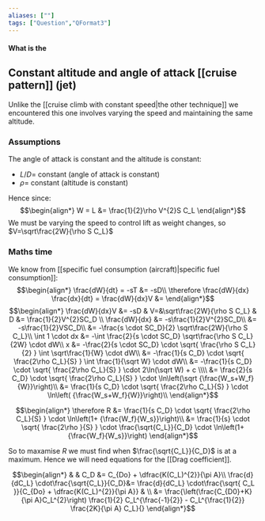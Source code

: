 ```yaml
---
aliases: [""]
tags: ["Question","QFormat3"]
---
```


#### What is the
## Constant altitude and angle of attack [[cruise pattern]] (jet)
Unlike the [[cruise climb with constant speed|the other technique]] we encountered this one involves varying the speed and maintaining the same altitude.

### Assumptions
The angle of attack is constant and the altitude is constant:
- $L/D=$ constant (angle of attack is constant)
- $\rho=$ constant (altitude is constant)

Hence since:
$$\begin{align*}
  W = L &= \frac{1}{2}\rho V^{2}S C_L
\end{align*}$$
We must be varying the speed to control lift as weight changes, so $V=\sqrt\frac{2W}{\rho S C_L}$

### Maths time
We know from [[specific fuel consumption (aircraft)|specific fuel consumption]]:
$$\begin{align*}
   \frac{dW}{dt} = -sT &= -sD\\
\therefore \frac{dW}{dx} \frac{dx}{dt} = \frac{dW}{dx}V &=
\end{align*}$$
$$\begin{align*}
   \frac{dW}{dx}V &= -sD & V=&\sqrt\frac{2W}{\rho S C_L} & D &= \frac{1}{2}V^{2}SC_D \\
\frac{dW}{dx} &= -s\frac{1}{2}V^{2}SC_D\\
&= -s\frac{1}{2}VSC_D\\
&= -\frac{s \cdot SC_D}{2} \sqrt\frac{2W}{\rho S C_L}\\
\int 1 \cdot dx &= -\int \frac{2}{s \cdot SC_D} \sqrt\frac{\rho S C_L}{2W} \cdot dW\\
x &= -\frac{2}{s \cdot SC_D} \cdot \sqrt{ \frac{\rho S C_L}{2} } \int  \sqrt\frac{1}{W} \cdot dW\\
&= -\frac{1}{s C_D} \cdot \sqrt{ \frac{2\rho C_L}{S} } \int  \frac{1}{\sqrt W} \cdot dW\\
&= -\frac{1}{s C_D} \cdot \sqrt{ \frac{2\rho C_L}{S} } \cdot 2\ln(\sqrt W) + c \\\\
&= \frac{2}{s C_D} \cdot \sqrt{ \frac{2\rho C_L}{S} } \cdot \ln\left(\sqrt {\frac{W_s+W_f}{W}}\right)\\
&= \frac{1}{s C_D} \cdot \sqrt{ \frac{2\rho C_L}{S} } \cdot \ln\left( {\frac{W_s+W_f}{W}}\right)\\
\end{align*}$$

$$\begin{align*}
\therefore R &= \frac{1}{s C_D} \cdot \sqrt{ \frac{2\rho C_L}{S} } \cdot \ln\left(1+ {\frac{W_f}{W_s}}\right)\\
&= \frac{1}{s} \cdot \sqrt{ \frac{2\rho }{S} } \cdot \frac{\sqrt{C_L}}{C_D} \cdot \ln\left(1+ {\frac{W_f}{W_s}}\right)
\end{align*}$$

So to maxamise $R$ we must find when $\frac{\sqrt{C_L}}{C_D}$ is at a maximum.
Hence we will need equations for the [[Drag coefficient]].

$$\begin{align*}
   &   &  C_D &= C_{Do} + \dfrac{K(C_L)^{2}}{\pi A}\\
 \frac{d}{dC_L} \cdot\frac{\sqrt{C_L}}{C_D}&=  \frac{d}{dC_L} \cdot\frac{\sqrt{ C_L }}{C_{Do} + \dfrac{K(C_L)^{2}}{\pi A}} & \\
&= \frac{\left(\frac{C_{D0}+K}{\pi A}C_L^{2}\right) \frac{1}{2} C_L^{\frac{-1}{2}} - C_L^{\frac{1}{2}} \frac{2K}{\pi A} C_L}{}
\end{align*}$$